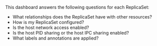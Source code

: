 This dashboard answers the following questions for each ReplicaSet:

- What relationships does the ReplicaSet have with other resources?
- How is my ReplicaSet configured?
- Is the host network access enabled?
- Is the host PID sharing or the host IPC sharing enabled?
- What labels and annotations are applied?
